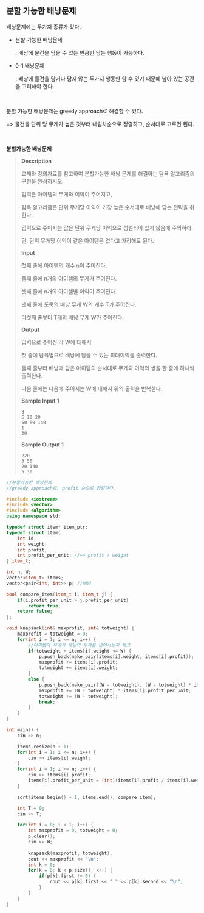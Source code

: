 ## 분할 가능한 배낭문제

배낭문제에는 두가지 종류가 있다.

- 분할 가능한 배낭문제

  : 배낭에 물건을 담을 수 있는 만큼만 담는 행동이 가능하다.

- 0-1 배낭문제

  : 배낭에 물건을 담거나 담지 않는 두가지 행동만 할 수 있기 때문에 남아 있는 공간을 고려해야 한다.

<br>

분할 가능한 배낭문제는 greedy approach로 해결할 수 있다.

=> 물건을 단위 당 무게가 높은 것부터 내림차순으로 정렬하고, 순서대로 고르면 된다.

<br>

**분할가능한 배낭문제**

> **Description**
>
> 교재와 강의자료를 참고하여 분할가능한 배낭 문제를 해결하는 탐욕 알고리즘의 구현을 완성하시오.
>
> 입력은 아이템의 무게와 이익이 주어지고,
>
> 탐욕 알고리즘은 단위 무게당 이익이 가장 높은 순서대로 배낭에 담는 전략을 취한다.
>
> 입력으로 주어지는 값은 단위 무게당 이익으로 정렬되어 있지 않음에 주의하라.
>
> 단, 단위 무게당 이익이 같은 아이템은 없다고 가정해도 된다.
>
> **Input**
>
> 첫째 줄에 아이템의 개수 n이 주어진다.
>
> 둘째 줄에 n개의 아이템의 무게가 주어진다.
>
> 셋째 줄에 n개의 아이템별 이익이 주어진다.
>
> 넷째 줄에 도둑의 배낭 무게 W의 개수 T가 주어진다.
>
> 다섯째 줄부터 T개의 배낭 무게 W가 주어진다.
>
> **Output**
>
> 입력으로 주어진 각 W에 대해서
>
> 첫 줄에 탐욕법으로 배낭에 담을 수 있는 최대이익을 출력한다.
>
> 둘째 줄부터 배낭에 담은 아이템의 순서대로 무게와 이익의 쌍을 한 줄에 하나씩 출력한다.
>
> 다음 줄에는 다음에 주어지는 W에 대해서 위의 출력을 반복한다.
>
> **Sample Input 1**
>
> ```
> 3
> 5 10 20
> 50 60 140
> 1
> 30
> ```
>
> **Sample Output 1**
>
> ```
> 220
> 5 50
> 20 140
> 5 30
> ```

```cpp
//분할가능한 배낭문제
//greedy approach로, profit 순으로 정렬한다.

#include <iostream>
#include <vector>
#include <algorithm>
using namespace std;

typedef struct item* item_ptr;
typedef struct item{
    int id;
    int weight;
    int profit;
    int profit_per_unit; //=> profit / weight
} item_t;

int n, W;
vector<item_t> items;
vector<pair<int, int>> p; //배낭

bool compare_item(item_t i, item_t j) {
    if(i.profit_per_unit > j.profit_per_unit)
        return true;
    return false;
};

void knapsack(int& maxprofit, int& totweight) {
    maxprofit = totweight = 0;
    for(int i = 1; i <= n; i++) {
        //아이템의 무게가 배낭의 무게를 넘어서는지 체크
        if(totweight + items[i].weight <= W) {
            p.push_back(make_pair(items[i].weight, items[i].profit));
            maxprofit += items[i].profit;
            totweight += items[i].weight;
        }
        else {
            p.push_back(make_pair((W - totweight), (W - totweight) * items[i].profit_per_unit));
            maxprofit += (W - totweight) * items[i].profit_per_unit;
            totweight += (W - totweight);
            break;
        }
    }
}

int main() {
    cin >> n;

    items.resize(n + 1);
    for(int i = 1; i <= n; i++) {
        cin >> items[i].weight;
    }
    for(int i = 1; i <= n; i++) {
        cin >> items[i].profit;
        items[i].profit_per_unit = (int)(items[i].profit / items[i].weight);
    }

    sort(items.begin() + 1, items.end(), compare_item);

    int T = 0;
    cin >> T;

    for(int i = 0; i < T; i++) {
        int maxprofit = 0, totweight = 0;
        p.clear();
        cin >> W;
        
        knapsack(maxprofit, totweight);
        cout << maxprofit << "\n";
        int k = 0;
        for(k = 0; k < p.size(); k++) {
            if(p[k].first != 0) {
                cout << p[k].first << " " << p[k].second << "\n";
            }
        }
    }
}
```

